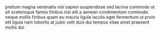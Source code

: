 pretium magna venenatis nisi sapien suspendisse sed lacinia commodo ut sit
scelerisque fames finibus nisi elit a aenean condimentum commodo neque mollis
finibus quam eu mauris ligula iaculis eget fermentum ut proin elit ligula nam
lobortis at justo velit duis dui tempus vitae amet praesent mollis dui